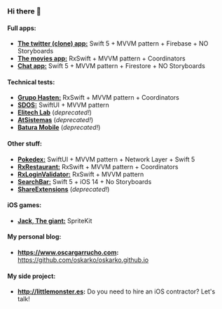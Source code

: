 ### Hi there 👋

#### Full apps:
  - [**The twitter (clone) app:**](https://github.com/oskarko/TwitterTutorial) Swift 5 + MVVM pattern + Firebase + NO Storyboards
  - [**The movies app:**](https://github.com/oskarko/TheMoviesApp) RxSwift + MVVM pattern + Coordinators
  - [**Chat app:**](https://github.com/oskarko/FireChat) Swift 5 + MVVM pattern + Firestore + NO Storyboards
  
  
#### Technical tests:
  - [**Grupo Hasten:**](https://github.com/oskarko/RxRGH) RxSwift + MVVM pattern + Coordinators
  - [**SDOS:**](https://github.com/oskarko/SDOSRepo) SwiftUI + MVVM pattern
  - [**Elitech Lab**](https://github.com/oskarko/pruebaElitechLab) (*deprecated!*)
  - [**AtSistemas**](https://github.com/oskarko/pruebaAtSistemas) (*deprecated!*)
  - [**Batura Mobile**](https://github.com/oskarko/pruebaBaturaMobile) (*deprecated!*)
  
  
 #### Other stuff:
  - [**Pokedex:**](https://github.com/oskarko/Pokedex) SwiftUI + MVVM pattern + Network Layer + Swift 5
  - [**RxRestaurant:**](https://github.com/oskarko/RxRestaurantsList) RxSwift + MVVM pattern + Coordinators
  - [**RxLoginValidator:**](https://github.com/oskarko/RxLoginValidation) RxSwift + MVVM pattern
  - [**SearchBar:**](https://github.com/oskarko/SearchBar/) Swift 5 + iOS 14 + No Storyboards
  - [**ShareExtensions**](https://github.com/oskarko/ShareExtensionExample) (*deprecated!*)


#### iOS games:
  - [**Jack, The giant:**](https://github.com/oskarko/JackTheGiantGame) SpriteKit
  
  
  #### My personal blog:
  - **https://www.oscargarrucho.com:** https://github.com/oskarko/oskarko.github.io
  
  #### My side project:
  - **http://littlemonster.es:** Do you need to hire an iOS contractor? Let's talk!
 
<!--
**oskarko/oskarko** is a ✨ _special_ ✨ repository because its `README.md` (this file) appears on your GitHub profile.

Here are some ideas to get you started:

- 🔭 I’m currently working on ...
- 🌱 I’m currently learning ...
- 👯 I’m looking to collaborate on ...
- 🤔 I’m looking for help with ...
- 💬 Ask me about ...
- 📫 How to reach me: ...
- 😄 Pronouns: ...
- ⚡ Fun fact: ...
-->
